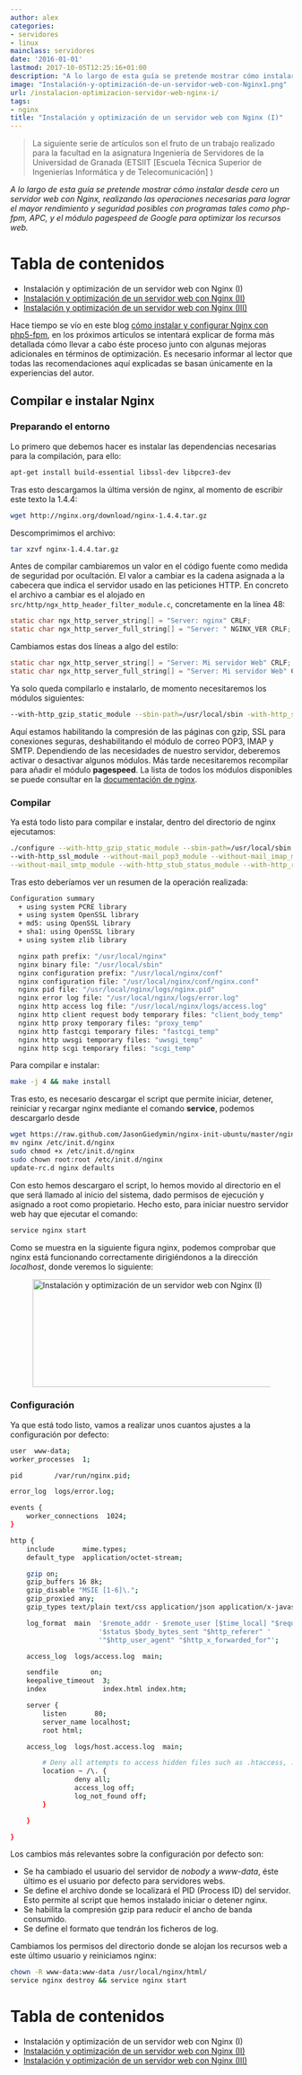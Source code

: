 ```yaml
---
author: alex
categories:
- servidores
- linux
mainclass: servidores
date: '2016-01-01'
lastmod: 2017-10-05T12:25:16+01:00
description: "A lo largo de esta guía se pretende mostrar cómo instalar desde  cero un servidor web con Nginx, realizando las operaciones necesarias para lograr  el mayor rendimiento y seguridad posibles con programas tales como php-fpm, APC,  y el módulo pagespeed de Google para optimizar los recursos web."
image: "Instalación-y-optimización-de-un-servidor-web-con-Nginx1.png"
url: /instalacion-optimizacion-servidor-web-nginx-i/
tags:
- nginx
title: "Instalación y optimización de un servidor web con Nginx (I)"
---
```


> La siguiente serie de artículos son el fruto de un trabajo realizado para la facultad en la asignatura Ingeniería de Servidores de la Universidad de Granada (ETSIIT [Escuela Técnica Superior de Ingenierías Informática y de Telecomunicación] )

_A lo largo de esta guía se pretende mostrar cómo instalar desde cero un servidor web con Nginx, realizando las operaciones necesarias para lograr el mayor rendimiento y seguridad posibles con programas tales como php-fpm, APC, y el módulo pagespeed de Google para optimizar los recursos web._

# Tabla de contenidos

* Instalación y optimización de un servidor web con Nginx (I)
* [Instalación y optimización de un servidor web con Nginx (II)][1]
* [Instalación y optimización de un servidor web con Nginx (III)][2]

Hace tiempo se vío en este blog [cómo instalar y configurar Nginx con php5-fpm][3], en los próximos artículos se intentará explicar de forma más detallada cómo llevar a cabo éste proceso junto con algunas mejoras adicionales en términos de optimización. Es necesario informar al lector que todas las recomendaciones aquí explicadas se basan únicamente en la experiencias del autor.

<!--more--><!--ad-->

## Compilar e instalar Nginx

### Preparando el entorno

Lo primero que debemos hacer es instalar las dependencias necesarias para la compilación, para ello:

```bash
apt-get install build-essential libssl-dev libpcre3-dev

```

Tras esto descargamos la última versión de nginx, al momento de escribir este texto la 1.4.4:

```bash
wget http://nginx.org/download/nginx-1.4.4.tar.gz

```

Descomprimimos el archivo:

```bash
tar xzvf nginx-1.4.4.tar.gz

```

Antes de compilar cambiaremos un valor en el código fuente como medida de seguridad por ocultación. El valor a cambiar es la cadena asignada a la cabecera que indica el servidor usado en las peticiones HTTP. En concreto el archivo a cambiar es el alojado en `src/http/ngx_http_header_filter_module.c`, concretamente en la línea 48:

```c
static char ngx_http_server_string[] = "Server: nginx" CRLF;
static char ngx_http_server_full_string[] = "Server: " NGINX_VER CRLF;

```

Cambiamos estas dos líneas a algo del estilo:

```c
static char ngx_http_server_string[] = "Server: Mi servidor Web" CRLF;
static char ngx_http_server_full_string[] = "Server: Mi servidor Web" CRLF;

```

Ya solo queda compilarlo e instalarlo, de momento necesitaremos los módulos siguientes:

```bash
--with-http_gzip_static_module --sbin-path=/usr/local/sbin -with-http_ssl_module --without-mail_pop3_module --without-mail_imap_module --without-mail_smtp_module --with-http_stub_status_module --with-http_realip_module

```

Aquí estamos habilitando la compresión de las páginas con gzip, SSL para conexiones seguras, deshabilitando el módulo de correo POP3, IMAP y SMTP. Dependiendo de las necesidades de nuestro servidor, deberemos activar o desactivar algunos módulos. Más tarde necesitaremos recompilar para añadir el módulo **pagespeed**. La lista de todos los módulos disponibles se puede consultar en la <a href="http://wiki.nginx.org/Modules" title="Módulos nginx" target="_blank">documentación de nginx</a>.

### Compilar

Ya está todo listo para compilar e instalar, dentro del directorio de nginx ejecutamos:

```bash
./configure --with-http_gzip_static_module --sbin-path=/usr/local/sbin \
--with-http_ssl_module --without-mail_pop3_module --without-mail_imap_module\
--without-mail_smtp_module --with-http_stub_status_module --with-http_realip_module

```

Tras esto deberíamos ver un resumen de la operación realizada:

```bash
Configuration summary
  + using system PCRE library
  + using system OpenSSL library
  + md5: using OpenSSL library
  + sha1: using OpenSSL library
  + using system zlib library

  nginx path prefix: "/usr/local/nginx"
  nginx binary file: "/usr/local/sbin"
  nginx configuration prefix: "/usr/local/nginx/conf"
  nginx configuration file: "/usr/local/nginx/conf/nginx.conf"
  nginx pid file: "/usr/local/nginx/logs/nginx.pid"
  nginx error log file: "/usr/local/nginx/logs/error.log"
  nginx http access log file: "/usr/local/nginx/logs/access.log"
  nginx http client request body temporary files: "client_body_temp"
  nginx http proxy temporary files: "proxy_temp"
  nginx http fastcgi temporary files: "fastcgi_temp"
  nginx http uwsgi temporary files: "uwsgi_temp"
  nginx http scgi temporary files: "scgi_temp"

```

Para compilar e instalar:

```bash
make -j 4 && make install

```

Tras esto, es necesario descargar el script que permite iniciar, detener, reiniciar y recargar nginx mediante el comando **service**, podemos descargarlo desde

```bash
wget https://raw.github.com/JasonGiedymin/nginx-init-ubuntu/master/nginx
mv nginx /etc/init.d/nginx
sudo chmod +x /etc/init.d/nginx
sudo chown root:root /etc/init.d/nginx
update-rc.d nginx defaults

```

Con esto hemos descargaro el script, lo hemos movido al directorio en el que será llamado al inicio del sistema, dado permisos de ejecución y asignado a root como propietario. Hecho esto, para iniciar nuestro servidor web hay que ejecutar el comando:

```bash
service nginx start

```

Como se muestra en la siguiente figura nginx, podemos comprobar que nginx está funcionando correctamente dirigiéndonos a la dirección *localhost*, donde veremos lo siguiente:

<figure>
    <a href="/img/2014/02/instalacionNginx.png"><img sizes="(min-width: 554px) 554px, 100vw" on="tap:lightbox1" role="button" tabindex="0" layout="responsive" src="/img/2014/02/instalacionNginx.png" title="Instalación y optimización de un servidor web con Nginx (I)" alt="Instalación y optimización de un servidor web con Nginx (I)" width="554px" height="192px" /></a>
</figure>

### Configuración

Ya que está todo listo, vamos a realizar unos cuantos ajustes a la configuración por defecto:

```bash
user  www-data;
worker_processes  1;

pid        /var/run/nginx.pid;

error_log  logs/error.log;

events {
    worker_connections  1024;
}

http {
    include       mime.types;
    default_type  application/octet-stream;

    gzip on;
    gzip_buffers 16 8k;
    gzip_disable "MSIE [1-6]\.";
    gzip_proxied any;
    gzip_types text/plain text/css application/json application/x-javascript text/xml application/xml application/xml+rss text/javascript;

    log_format  main  '$remote_addr - $remote_user [$time_local] "$request" '
                      '$status $body_bytes_sent "$http_referer" '
                      '"$http_user_agent" "$http_x_forwarded_for"';

    access_log  logs/access.log  main;

    sendfile        on;
    keepalive_timeout  3;
    index              index.html index.htm;

    server {
        listen       80;
        server_name localhost;
        root html;

    access_log  logs/host.access.log  main;

        # Deny all attempts to access hidden files such as .htaccess, .htpasswd, .DS_Store (Mac).
        location ~ /\. {
                deny all;
                access_log off;
                log_not_found off;
        }

    }

}

```

Los cambios más relevantes sobre la configuración por defecto son:

* Se ha cambiado el usuario del servidor de *nobody* a *www-data*, éste último es el usuario por defecto para servidores webs.
* Se define el archivo donde se localizará el PID (Process ID) del servidor. Esto permite al script que hemos instalado iniciar o detener nginx.
* Se habilita la compresión gzip para reducir el ancho de banda consumido.
* Se define el formato que tendrán los ficheros de log.

Cambiamos los permisos del directorio donde se alojan los recursos web a este último usuario y reiniciamos nginx:

```bash
chown -R www-data:www-data /usr/local/nginx/html/
service nginx destroy && service nginx start
```

# Tabla de contenidos

* Instalación y optimización de un servidor web con Nginx (I)
* [Instalación y optimización de un servidor web con Nginx (II)][1]
* [Instalación y optimización de un servidor web con Nginx (III)][2]

 [1]: https://elbauldelprogramador.com/instalacion-optimizacion-servidor-web-nginx-ii "Instalación y optimización de un servidor web con Nginx (II)"
 [2]: https://elbauldelprogramador.com/instalacion-optimizacion-servidor-web-nginx-iii "Instalación y optimización de un servidor web con Nginx (III)"
 [3]: https://elbauldelprogramador.com/como-instalar-nginx-con-php5-fpm/ "Cómo instalar y configurar Nginx con php5-fpm"
